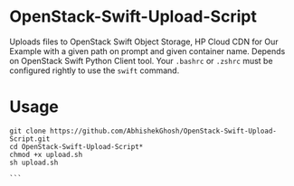 # OpenStack-Swift-Upload-Script
Uploads files to OpenStack Swift Object Storage, HP Cloud CDN for Our Example with a given path on prompt and given container name. Depends on OpenStack Swift Python Client tool. Your `.bashrc` or `.zshrc` must be configured rightly to use the `swift` command.


# Usage

````
git clone https://github.com/AbhishekGhosh/OpenStack-Swift-Upload-Script.git
cd OpenStack-Swift-Upload-Script*
chmod +x upload.sh
sh upload.sh

```



